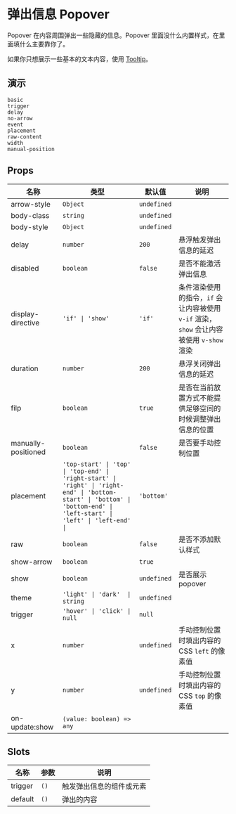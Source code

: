 # 弹出信息 Popover

Popover 在内容周围弹出一些隐藏的信息。Popover 里面没什么内置样式，在里面填什么主要靠你了。

如果你只想展示一些基本的文本内容，使用 [Tooltip](n-tooltip)。

## 演示

```demo
basic
trigger
delay
no-arrow
event
placement
raw-content
width
manual-position
```

## Props
|名称|类型|默认值|说明|
|-|-|-|-|
|arrow-style|`Object`|`undefined`||
|body-class|`string`|`undefined`||
|body-style|`Object`|`undefined`||
|delay|`number`|`200`|悬浮触发弹出信息的延迟|
|disabled|`boolean`|`false`|是否不能激活弹出信息|
|display-directive|`'if' \| 'show'`|`'if'`|条件渲染使用的指令，`if` 会让内容被使用 `v-if` 渲染，`show` 会让内容被使用 `v-show` 渲染|
|duration|`number`|`200`|悬浮关闭弹出信息的延迟|
|filp|`boolean`|`true`|是否在当前放置方式不能提供足够空间的时候调整弹出信息的位置|
|manually-positioned|`boolean`|`false`|是否要手动控制位置|
|placement|`'top-start' \| 'top' \| 'top-end' \| 'right-start' \| 'right' \| 'right-end' \| 'bottom-start' \| 'bottom' \| 'bottom-end' \| 'left-start' \| 'left' \| 'left-end' \| `|`'bottom'`||
|raw|`boolean`|`false`|是否不添加默认样式|
|show-arrow|`boolean`|`true`||
|show|`boolean`|`undefined`|是否展示 popover|
|theme|`'light' \| 'dark'  \| string`|`undefined`||
|trigger|`'hover' \| 'click' \| null`|`null`||
|x|`number`|`undefined`|手动控制位置时填出内容的 CSS `left` 的像素值|
|y|`number`|`undefined`|手动控制位置时填出内容的 CSS `top` 的像素值||
|on-update:show|`(value: boolean) => any`|||

## Slots
|名称|参数|说明|
|-|-|-|
|trigger|`()`|触发弹出信息的组件或元素|
|default|`()`|弹出的内容|